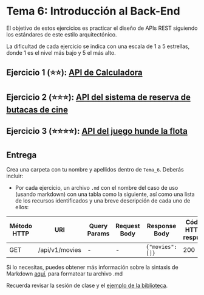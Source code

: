 Tema 6: Introducción al Back-End
=============================================

El objetivo de estos ejercicios es practicar el diseño de APIs REST siguiendo los estándares de este estilo arquitectónico.

La dificultad de cada ejercicio se indica con una escala de 1 a 5 estrellas, donde 1 es el nivel más bajo y 5 el más alto.

## Ejercicio 1 (⭐⭐️): [**API de Calculadora**](https://github.com/UnirCs/DWFS-PER9208-2324/tree/master/Tema_6/00_Resources/Calculadora)

## Ejercicio 2 (⭐⭐⭐): [**API del sistema de reserva de butacas de cine**](https://github.com/UnirCs/DWFS-PER9208-2324/tree/master/Tema_6/00_Resources/Cinema)

## Ejercicio 3 (⭐⭐⭐⭐): [**API del juego hunde la flota**](https://github.com/UnirCs/DWFS-PER9208-2324/tree/master/Tema_6/00_Resources/Hunde%20la%20flota)

## Entrega

Crea una carpeta con tu nombre y apellidos dentro de ``Tema_6``. Deberás incluir:
-  Por cada ejercicio, un archivo ``.md`` con el nombre del caso de uso (usando markdown) con una tabla como la siguiente, así como una lista de los recursos identificados y una breve descripción de cada uno de ellos:

| Método HTTP | URI            | Query Params | Request Body | Response Body    | Códigos HTTP de respuesta |
|-------------|----------------|--------------|--------------|------------------|-------------------------|
| GET         | /api/v1/movies | -            | -            | ``{"movies":[]}`` | 200                  |

Si lo necesitas, puedes obtener más información sobre la sintaxis de Markdown [aquí](https://pandao.github.io/editor.md/en.html), para formatear tu archivo .md

Recuerda revisar la sesión de clase y el [ejemplo de la biblioteca](https://github.com/UnirCs/DWFS-PER9208-2324/tree/master/Tema_6/00_Resources/Codigo%20de%20ejemplo/Biblioteca).